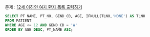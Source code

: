 문제 : [12세 이하인 여자 환자 목록 출력하기](https://school.programmers.co.kr/learn/courses/30/lessons/132201)

```sql
SELECT PT_NAME, PT_NO, GEND_CD, AGE, IFNULL(TLNO,'NONE') AS TLNO
FROM PATIENT
WHERE AGE <= 12 AND GEND_CD = 'W'
ORDER BY AGE DESC, PT_NAME ASC;
```